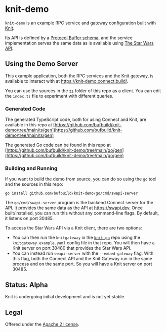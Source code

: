 knit-demo
=========

`knit-demo` is an example RPC service and gateway configuration built with
[Knit](https://github.com/bufbuild/knit).

Its API is defined by a [Protocol Buffer schema](https://buf.build/bufbuild/knit-demo),
and the service implementation serves the same data as is available using
[The Star Wars API](https://swapi.dev).

## Using the Demo Server

This example application, both the RPC services and the Knit gateway, is
available to interact with at https://knit-demo.connect.build/.

You can use the sources in the [`ts`](https://github.com/bufbuild/knit-demo/tree/main/ts)
folder of this repo as a client. You can edit the `index.ts` file to experiment with
different queries.

### Generated Code

The generated TypeScript code, both for using Connect and Knit, are available in this repo at
[https://github.com/bufbuild/knit-demo/tree/main/ts/gen](https://github.com/bufbuild/knit-demo/tree/main/ts/gen)

The generated Go code can be found in this repo at
[https://github.com/bufbuild/knit-demo/tree/main/go/gen](https://github.com/bufbuild/knit-demo/tree/main/go/gen)

### Building and Running

If you want to build the demo from source, you can do so using the `go` tool
and the sources in this repo:
```
go install github.com/bufbuild/knit-demo/go/cmd/swapi-server
```

The `go/cmd/swapi-server` program is the backend Connect server for the API.
It provides the same data as the API at https://swapi.dev. Once built/installed,
you can run this without any command-line flags. By default, it listens on port 30485.

To access the Star Wars API via a Knit client, there are two options:
* You can then run the `knitgateway` in the [`knit-go`](https://github.com/bufbuild/knit-go/tree/main/cmd/knitgateway)
  repo using the `knitgateway.example.yaml` config file in that repo. You will then have
  a Knit server on port 30480 that provides the Star Wars API.
* You can instead run `swapi-server` with the `--embed-gateway` flag. With this flag, both
  the Connect API and the Knit Gateway run in the same process and on the same port. So
  you will have a Knit server on port 30485.

## Status: Alpha

Knit is undergoing initial development and is not yet stable.

## Legal

Offered under the [Apache 2 license](https://github.com/bufbuild/knit-demo/blob/main/LICENSE).

